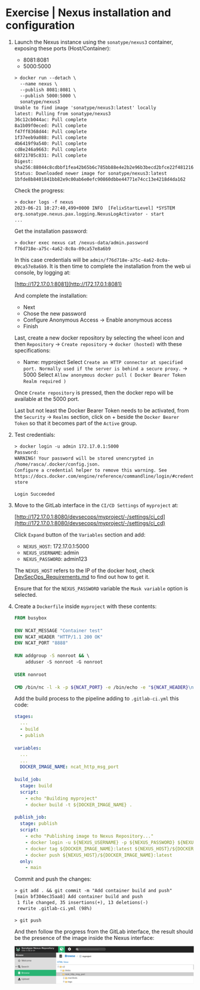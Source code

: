# Exercise | Nexus installation and configuration

1. Launch the Nexus instance using the `sonatype/nexus3` container, exposing
   these ports (Host/Container):
   - 8081:8081
   - 5000:5000

   ```console
   > docker run --detach \
     --name nexus \
     --publish 8081:8081 \
     --publish 5000:5000 \
     sonatype/nexus3
   Unable to find image 'sonatype/nexus3:latest' locally
   latest: Pulling from sonatype/nexus3
   36c12cb044ac: Pull complete 
   8a1b09f0eced: Pull complete 
   f47ff8368d44: Pull complete 
   1f37eeb9a088: Pull complete 
   4b6419f9a540: Pull complete 
   cd8e246a9663: Pull complete 
   68721705c831: Pull complete 
   Digest: sha256:88044c8cdbbf1fea42b65b6c785bb88e4e2b2e96b3becd2bfce22f481216a951
   Status: Downloaded newer image for sonatype/nexus3:latest
   1bfde8b8401841bb82e9c00ab6e0efc90860dbbe44771e74cc13e4218d4da162
   ```

   Check the progress:

   ```console
   > docker logs -f nexus
   2023-06-21 10:27:40,499+0000 INFO  [FelixStartLevel] *SYSTEM org.sonatype.nexus.pax.logging.NexusLogActivator - start
   ...
   ```

   Get the installation password:

   ```console
   > docker exec nexus cat /nexus-data/admin.password
   f76d718e-a75c-4a62-8c0a-09ca57e8a6b9
   ```

   In this case credentials will be `admin/f76d718e-a75c-4a62-8c0a-09ca57e8a6b9`.
   It is then time to complete the installation from the web ui console, by logging at:

   [http://172.17.0.1:8081](http://172.17.0.1:8081)

   And complete the installation:

   - Next
   - Chose the new password
   - Configure Anonymous Access -> Enable anonymous access
   - Finish

   Last, create a new docker repository by selecting the wheel icon and then
   `Repository` -> `Create repository` -> `docker (hosted)` with these
   specifications:

   - Name: myproject
     Select `Create an HTTP connector at specified port. Normally used if the server is behind a secure proxy.` -> 5000
     Select `Allow anonymous docker pull ( Docker Bearer Token Realm required )`

   Once `Create repository` is pressed, then the docker repo will be available at
   the 5000 port.

   Last but not least the Docker Bearer Token needs to be activated, from the
   `Security` -> `Realms` section, click on + beside the `Docker Bearer Token` 
   so that it becomes part of the `Active` group.

2. Test credentials:

   ```console
   > docker login -u admin 172.17.0.1:5000
   Password: 
   WARNING! Your password will be stored unencrypted in /home/rasca/.docker/config.json.
   Configure a credential helper to remove this warning. See
   https://docs.docker.com/engine/reference/commandline/login/#credentials-store
   
   Login Succeeded
   ```

3. Move to the GitLab interface in the `CI/CD Settings` of `myproject` at:

   [http://172.17.0.1:8080/devsecops/myproject/-/settings/ci_cd](http://172.17.0.1:8080/devsecops/myproject/-/settings/ci_cd)

   Click `Expand` button of the `Variables` section and add:

   - `NEXUS_HOST`: 172.17.0.1:5000
   - `NEXUS_USERNAME`: admin
   - `NEXUS_PASSWORD`: admin123

   The `NEXUS_HOST` refers to the IP of the docker host, check
   [DevSecOps_Requirements.md](DevSecOps_Requirements.md) to find out how to get it.

   Ensure that for the `NEXUS_PASSWORD` variable the `Mask variable` option is
   selected.

4. Create a `Dockerfile` inside `myproject` with these contents:

   ```dockerfile
   FROM busybox                                                                    
                                                                                
   ENV NCAT_MESSAGE "Container test"                                               
   ENV NCAT_HEADER "HTTP/1.1 200 OK"                                               
   ENV NCAT_PORT "8888"                                                            
                                                                                   
   RUN addgroup -S nonroot && \                                                    
       adduser -S nonroot -G nonroot                                               
                                                                                   
   USER nonroot                                                                    
                                                                                   
   CMD /bin/nc -l -k -p ${NCAT_PORT} -e /bin/echo -e "${NCAT_HEADER}\n\n${NCAT_MESSAGE}"
   ```

   Add the build process to the pipeline adding to `.gitlab-ci.yml` this code:

   ```yaml
   stages:
     ...
     - build
     - publish
   
   variables:
     ...
     ...
     DOCKER_IMAGE_NAME: ncat_http_msg_port
   
   build_job:
     stage: build
     script:
       - echo "Building myproject"
       - docker build -t ${DOCKER_IMAGE_NAME} .
   
   publish_job:
     stage: publish
     script:
       - echo "Publishing image to Nexus Repository..."
       - docker login -u ${NEXUS_USERNAME} -p ${NEXUS_PASSWORD} ${NEXUS_HOST}
       - docker tag ${DOCKER_IMAGE_NAME}:latest ${NEXUS_HOST}/${DOCKER_IMAGE_NAME}:latest
       - docker push ${NEXUS_HOST}/${DOCKER_IMAGE_NAME}:latest
     only:
       - main
   ```

   Commit and push the changes:

   ```console
   > git add . && git commit -m "Add container build and push"
   [main bf304ec35aa8] Add container build and push
    1 file changed, 35 insertions(+), 13 deletions(-)
    rewrite .gitlab-ci.yml (98%)

   > git push
   ```

   And then follow the progress from the GitLab interface, the result should be
   the presence of the image inside the Nexus interface:

   ![DevSecOps_04_Nexus_Image.png](images/DevSecOps_04_Nexus_Image.png)
